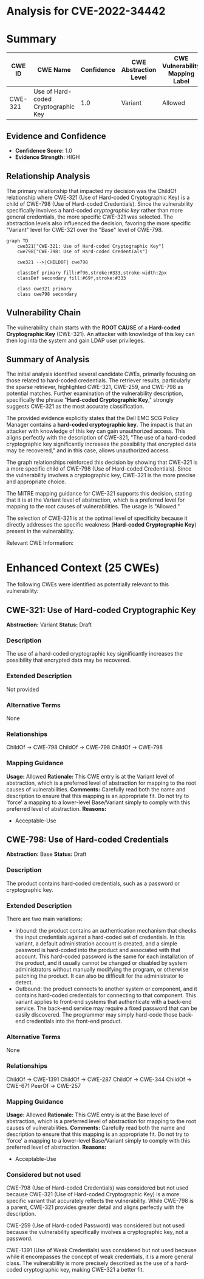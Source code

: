 # Analysis for CVE-2022-34442

# Summary
| CWE ID | CWE Name | Confidence | CWE Abstraction Level | CWE Vulnerability Mapping Label | CWE-Vulnerability Mapping Notes |
|---|---|---|---|---|---|
| CWE-321 | Use of Hard-coded Cryptographic Key | 1.0 | Variant | Allowed | Primary CWE |

## Evidence and Confidence

*   **Confidence Score:** 1.0
*   **Evidence Strength:** HIGH

## Relationship Analysis
The primary relationship that impacted my decision was the ChildOf relationship where CWE-321 (Use of Hard-coded Cryptographic Key) is a child of CWE-798 (Use of Hard-coded Credentials). Since the vulnerability specifically involves a hard-coded *cryptographic key* rather than more general credentials, the more specific CWE-321 was selected. The abstraction levels also influenced the decision, favoring the more specific "Variant" level for CWE-321 over the "Base" level of CWE-798.

```mermaid
graph TD
    cwe321["CWE-321: Use of Hard-coded Cryptographic Key"]
    cwe798["CWE-798: Use of Hard-coded Credentials"]
    
    cwe321 -->|CHILDOF| cwe798
    
    classDef primary fill:#f96,stroke:#333,stroke-width:2px
    classDef secondary fill:#69f,stroke:#333
    
    class cwe321 primary
    class cwe798 secondary
```

## Vulnerability Chain
The vulnerability chain starts with the **ROOT CAUSE** of a **Hard-coded Cryptographic Key** (CWE-321). An attacker with knowledge of this key can then log into the system and gain LDAP user privileges.

## Summary of Analysis
The initial analysis identified several candidate CWEs, primarily focusing on those related to hard-coded credentials. The retriever results, particularly the sparse retriever, highlighted CWE-321, CWE-259, and CWE-798 as potential matches. Further examination of the vulnerability description, specifically the phrase "**Hard-coded Cryptographic Key**," strongly suggests CWE-321 as the most accurate classification.

The provided evidence explicitly states that the Dell EMC SCG Policy Manager contains a **hard-coded cryptographic key**. The impact is that an attacker with knowledge of this key can gain unauthorized access. This aligns perfectly with the description of CWE-321, "The use of a hard-coded cryptographic key significantly increases the possibility that encrypted data may be recovered," and in this case, allows unauthorized access.

The graph relationships reinforced this decision by showing that CWE-321 is a more specific child of CWE-798 (Use of Hard-coded Credentials). Since the vulnerability involves a cryptographic key, CWE-321 is the more precise and appropriate choice.

The MITRE mapping guidance for CWE-321 supports this decision, stating that it is at the Variant level of abstraction, which is a preferred level for mapping to the root causes of vulnerabilities. The usage is "Allowed."

The selection of CWE-321 is at the optimal level of specificity because it directly addresses the specific weakness (**Hard-coded Cryptographic Key**) present in the vulnerability.

Relevant CWE Information:

# Enhanced Context (25 CWEs)
The following CWEs were identified as potentially relevant to this vulnerability:

## CWE-321: Use of Hard-coded Cryptographic Key
**Abstraction:** Variant
**Status:** Draft

### Description
The use of a hard-coded cryptographic key significantly increases the possibility that encrypted data may be recovered.

### Extended Description
Not provided

### Alternative Terms
None

### Relationships
ChildOf -> CWE-798
ChildOf -> CWE-798
ChildOf -> CWE-798

### Mapping Guidance
**Usage:** Allowed
**Rationale:** This CWE entry is at the Variant level of abstraction, which is a preferred level of abstraction for mapping to the root causes of vulnerabilities.
**Comments:** Carefully read both the name and description to ensure that this mapping is an appropriate fit. Do not try to 'force' a mapping to a lower-level Base/Variant simply to comply with this preferred level of abstraction.
**Reasons:**
- Acceptable-Use

## CWE-798: Use of Hard-coded Credentials
**Abstraction:** Base
**Status:** Draft

### Description
The product contains hard-coded credentials, such as a password or cryptographic key.

### Extended Description
There are two main variations:

*   Inbound: the product contains an authentication mechanism that checks the input credentials against a hard-coded set of credentials. In this variant, a default administration account is created, and a simple password is hard-coded into the product and associated with that account. This hard-coded password is the same for each installation of the product, and it usually cannot be changed or disabled by system administrators without manually modifying the program, or otherwise patching the product. It can also be difficult for the administrator to detect.
*   Outbound: the product connects to another system or component, and it contains hard-coded credentials for connecting to that component. This variant applies to front-end systems that authenticate with a back-end service. The back-end service may require a fixed password that can be easily discovered. The programmer may simply hard-code those back-end credentials into the front-end product.

### Alternative Terms
None

### Relationships
ChildOf -> CWE-1391
ChildOf -> CWE-287
ChildOf -> CWE-344
ChildOf -> CWE-671
PeerOf -> CWE-257

### Mapping Guidance
**Usage:** Allowed
**Rationale:** This CWE entry is at the Base level of abstraction, which is a preferred level of abstraction for mapping to the root causes of vulnerabilities.
**Comments:** Carefully read both the name and description to ensure that this mapping is an appropriate fit. Do not try to 'force' a mapping to a lower-level Base/Variant simply to comply with this preferred level of abstraction.
**Reasons:**
- Acceptable-Use

### Considered but not used
CWE-798 (Use of Hard-coded Credentials) was considered but not used because CWE-321 (Use of Hard-coded Cryptographic Key) is a more specific variant that accurately reflects the vulnerability. While CWE-798 is a parent, CWE-321 provides greater detail and aligns perfectly with the description.

CWE-259 (Use of Hard-coded Password) was considered but not used because the vulnerability specifically involves a cryptographic key, not a password.

CWE-1391 (Use of Weak Credentials) was considered but not used because while it encompasses the concept of weak credentials, it is a more general class. The vulnerability is more precisely described as the use of a hard-coded cryptographic key, making CWE-321 a better fit.